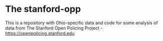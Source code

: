# The stanford-opp

This is a repository with Ohio-specific data and code for some analysis of data from The Stanford Open Policing Project - https://openpolicing.stanford.edu

